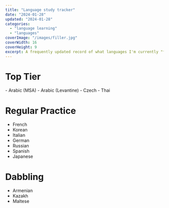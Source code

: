 ```yaml
---
title: "Language study tracker"
date: "2024-01-28"
updated: "2024-01-28"
categories: 
  - "language learning"
  - "languages"
coverImage: "/images/filler.jpg"
coverWidth: 16
coverHeight: 9
excerpt: A frequently updated record of what languages I'm currently "focusing" on, dabbling in, struggling to maintain, etc.
---
```

<script>
  import Masonry from '$lib/components/Masonry.svelte';

  let gridItems1 = [
  { content: '0 asdasd' },
  {
    content: '1 ብእሲ ፡ ጻድቅ ፡ ዘእምኀበ ፡ እግዚአብሔር ፡ እንዘ ፡ አዕይንቲሁ ፡ ክሡታት ፡ ወይሬኢ ፡ ራእየ ፡ ቅዱሰ ፡ ዘበሰማያት ፡ ዘአርአዩኒ ፡ መላእክት ፡ ወሰማዕኩ ፡ እምኀቤሆሙ ፡ ኵሎ ፡ ወአእመርኩ ፡ አነ ፡ ዘእሬኢ ፡ ወአኮ ፡ ለዝ ፡ ትውልድ ፡ አላ ፡ ለዘይመጽእ ፡ ትውልድ'
  },
  { content: '2 fdflkgmd lfkgmd;fgmer ogrpoker' },
  {
    content: '3 Lorem ipsum dolor sit amet, consectetur adipiscing elit, sed do eiusmod tempor incididunt ut labore et dolore magna aliqua. Ut enim ad minim veniam, quis nostrud exercitation ullamco laboris nisi ut aliquip ex ea commodo consequat. Duis aute irure dolor in reprehenderit in voluptate velit esse cillum dolore eu fugiat nulla pariatur. Excepteur sint occaecat cupidatat non proident, sunt in culpa qui officia deserunt mollit anim id est laborum'
  },
  { content: '4 24334235r' },
  { content: '5 sdfsdgs' },
  { content: '6 sdfsdg' },
  { content: '7 sdfdfg' },
  { content: '8 sfgdfg' },
  { content: '9 asdas' },
  { content: '10 sfgsd' },
  {
    content: '11  ቃለ ፡ በረከት ፡ ዘሄኖክ ፡ ዘከመ ፡ ባረከ ፡ ኅሩያነ ፡ ወጻድቃነ ፡ እለ ፡ ሀለዉ ፡ ይኩኑ ፡ በዕለተ ፡ ምንዳቤ ፡ ለአሰስሎ ፡ ኵሉ ፡ እኩያን ፡ ወረሲዓን ። ወአውሥአ ፡ ወይቤ ፡ ሄኖክ ፡'
  },
  { content: '12 123213' }
]
</script>

# Top Tier
<Masonry items={gridItems1} columns={3} />
- Arabic (MSA)
- Arabic (Levantine)
- Czech
- Thai

# Regular Practice
- French
- Korean
- Italian
- German
- Russian
- Spanish
- Japanese

# Dabbling
- Armenian
- Kazakh
- Maltese
